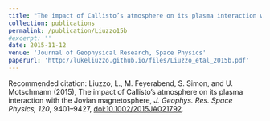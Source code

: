 ```yaml
---
title: "The impact of Callisto’s atmosphere on its plasma interaction with the Jovian magnetosphere"
collection: publications
permalink: /publication/Liuzzo15b
#excerpt: ''
date: 2015-11-12
venue: 'Journal of Geophysical Research, Space Physics'
paperurl: 'http://lukeliuzzo.github.io/files/Liuzzo_etal_2015b.pdf'
---
```


Recommended citation: Liuzzo, L., M. Feyerabend, S. Simon, and U. Motschmann (2015), The impact of Callisto’s atmosphere on its plasma interaction with the Jovian magnetosphere, <i>J. Geophys. Res. Space Physics, 120</i>, 9401–9427, [doi:10.1002/2015JA021792](https://doi.org/10.1002/2015JA021792).

